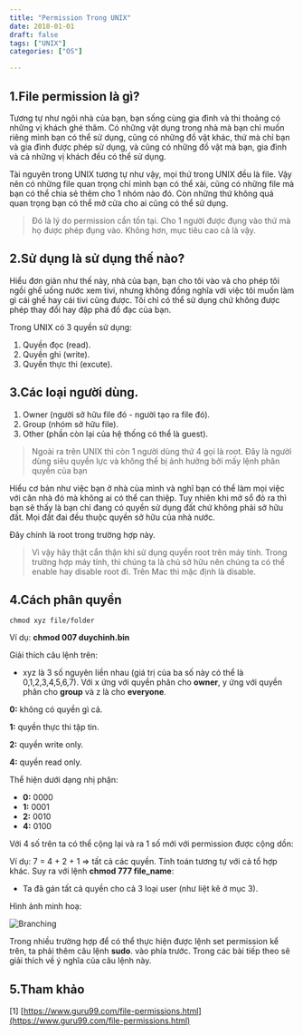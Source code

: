 ```yaml
---
title: "Permission Trong UNIX"
date: 2018-01-01
draft: false
tags: ["UNIX"]
categories: ["OS"]

---
```


## 1.File permission là gì?

Tương tự như ngôi nhà của bạn, bạn sống cùng gia đình và thi thoảng có những vị khách ghé thăm. Có những vật dụng trong nhà mà bạn chỉ muốn riêng mình bạn có thể sử dụng, cũng có những đồ vật khác, thứ mà chỉ bạn và gia đình được phép sử dụng, và cũng có những đồ vật mà bạn, gia đình và cả những vị khách đều có thể sử dụng.

Tài nguyên trong UNIX tương tự như vậy, mọi thứ trong UNIX đều là file. Vậy nên có những file quan trọng chỉ mình bạn có thể xài, cũng có những file mà bạn có thể chia sẻ thêm cho 1 nhóm nào đó. Còn những thứ không quá quan trọng bạn có thể mở cửa cho ai cũng có thể sử dụng.

> Đó là lý do permission cần tồn tại. Cho 1 người được đụng vào thứ mà họ được phép đụng vào. Không hơn, mục tiêu cao cả là vậy.

## 2.Sử dụng là sử dụng thế nào?

Hiểu đơn giản như thế này, nhà của bạn, bạn cho tôi vào và cho phép tôi ngồi ghế uống nước xem tivi, nhưng không đồng nghĩa với việc tôi muốn làm gì cái ghế hay cái tivi cũng được. Tôi chỉ có thể sử dụng chứ không được phép thay đổi hay đập phá đồ đạc của bạn.

Trong UNIX có 3 quyền sử dụng:

1. Quyền đọc (read).
2. Quyền ghi (write).
3. Quyền thực thi (excute).

## 3.Các loại người dùng.

1. Owner (người sở hữu file đó - người tạo ra file đó).
2. Group (nhóm sở hữu file).
3. Other (phần còn lại của hệ thống có thể là guest).

> Ngoài ra trên UNIX thì còn 1 người dùng thứ 4 gọi là root. Đây là người dùng siêu quyền lực và không thể bị ảnh hưởng bởi mấy lệnh phân quyền của bạn

Hiểu cơ bản như việc bạn ở nhà của mình và nghĩ bạn có thể làm mọi việc với căn nhà đó mà không ai có thể can thiệp. Tuy nhiên khi mở sổ đỏ ra thì bạn sẽ thấy là bạn chỉ đang có quyền sử dụng đất chứ không phải sở hữu đất. Mọi đất đai đều thuộc quyền sở hữu của nhà nước.

Đây chính là root trong trường hợp này.

> Vì vậy hãy thật cẩn thận khi sử dụng quyền root trên máy tính. Trong trường hợp máy tính, thì chúng ta là chủ sở hữu nên chúng ta có thể enable hay disable root đi. Trên Mac thì mặc định là disable.

## 4.Cách phân quyền

```shell
chmod xyz file/folder
```

Ví dụ:  **chmod 007 duychinh.bin**

Giải thích câu lệnh trên:
- xyz là 3 số nguyên liền nhau (giá trị của ba số này có thể là 0,1,2,3,4,5,6,7).
Với x ứng với quyền phân cho **owner**, y ứng với quyền phân cho **group** và z là cho **everyone**.

**0:** không có quyền gì cả.

**1:** quyền thực thi tập tin.

**2:** quyền write only.

**4:** quyền read only.

Thể hiện dưới dạng nhị phận:

- **0:** 0000
- **1:** 0001
- **2:** 0010
- **4:** 0100

Với 4 số trên ta có thể cộng lại và ra 1 số mới với permission được cộng dồn:

Ví dụ: 7 = 4 + 2 + 1 => tất cả các quyền. Tính toán tương tự với cả tổ hợp khác.
Suy ra với lệnh **chmod 777 file_name**:
- Ta đã gán tất cả quyền cho cả 3 loại user (như liệt kê ở mục 3).

Hình ảnh minh hoạ:

![Branching](http://www.macinstruct.com/images/permissions/permissions1.png)

Trong nhiều trường hợp để có thể thực hiện được lệnh set permission kể trên, ta phải thêm câu lệnh **sudo**.
vào phía trước. Trong các bài tiếp theo sẽ giải thích về ý nghĩa của câu lệnh này.

## 5.Tham khảo

[1] [https://www.guru99.com/file-permissions.html](https://www.guru99.com/file-permissions.html)
